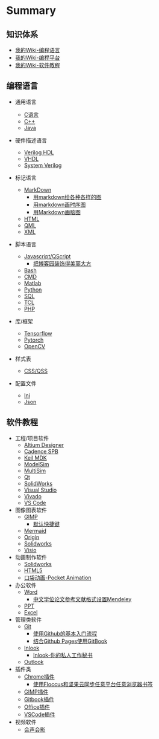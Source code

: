 # Summary

## 知识体系
* [我的Wiki-编程语言](README.md)
* [我的Wiki-编程平台](nav1.md)
* [我的Wiki-软件教程](nav2.md)

## 编程语言
* 通用语言
  * [C语言](Coding/LangsGene/C/README.md)
  * [C++](Coding/LangsGene/Cpp/README.md)
  * [Java](Coding/LangsGene/Java/README.md)
* 硬件描述语言
  * [Verilog HDL](Coding/LangsHard/Verilog/README.md)
  * [VHDL](Coding/LangsHard/VHDL/README.md)
  * [System Verilog](Coding/LangsHard/SystemVerilog/README.md)

* 标记语言
  * [MarkDown](Coding/LangsMark/MarkDown/README.md)
    * [用markdown绘各种各样的图](Coding/LangsMark/MarkDown/MDPlotChart.md)
    * [用markdown画时序图](Coding/LangsMark/MarkDown/MDPlotTiming.md)
    * [用Markdown画脑图](Coding/LangsMark/MarkDown/MDPlotMindMap.md)
  * [HTML](Coding/LangsMark/HTML/README.md)
  * [QML](Coding/LangsMark/QML/README.md)
  * [XML](Coding/LangsMark/XML/README.md)
* 脚本语言
  * [Javascript/QScript](Coding/LangsScript/JS/README.md)
    * [把博客园装饰得美丽大方](Coding/LangsScript/JS/CnblogsUsage.md)
  * [Bash](Coding/LangsScript/Bash/README.md)
  * [CMD](Coding/LangsScript/CMD/README.md)
  * [Matlab](Coding/LangsScript/Matlab/README.md)
  * [Python](Coding/LangsScript/Python/README.md)
  * [SQL](Coding/LangsScript/SQL/README.md)
  * [TCL](Coding/LangsScript/TCL/README.md)
  * [PHP](Coding/LangsScript/PHP/README.md)
* 库/框架
  * [Tensorflow](Coding/OtherLibs/Tensorflow/README.md)
  * [Pytorch](Coding/OtherLibs/Pytorch/README.md)
  * [OpenCV](Coding/OtherLibs/OpenCV/README.md)
* 样式表
  * [CSS/QSS](Coding/LangsStyle/CSS_QSS/README.md)

* 配置文件
  * [Ini](Coding/LangsConf/Ini/README.md)
  * [Json](Coding/LangsConf/Json/README.md)

## 软件教程
* 工程/项目软件
  * [Altium Designer](SoftTuto/Project/AltiumDesigner/README.md)
  * [Cadence SPB](SoftTuto/Project/CadenceSPB/README.md)
  * [Keil MDK](SoftTuto/Project/KeilMDK/README.md)
  * [ModelSim](SoftTuto/Project/ModelSim/README.md)
  * [MultiSim](SoftTuto/Project/MultiSim/README.md)
  * [Qt](SoftTuto/Project/Qt/README.md)
  * [SolidWorks](SoftTuto/Project/SolidWorks/README.md)
  * [Visual Studio](SoftTuto/Project/VisualStudio/README.md)
  * [Vivado](SoftTuto/Project/Vivado/README.md)
  * [VS Code](SoftTuto/Project/VSCode/README.md)
* 图像图表软件
  * [GIMP](SoftTuto/Image/GIMP/README.md)
    * [默认快捷键](SoftTuto/Image/GIMP/GIMPKeys.md)
  * [Mermaid](SoftTuto/Image/Mermaid/README.md)
  * [Origin](SoftTuto/Image/Origin/README.md)
  * [Solidworks](SoftTuto/Image/Solidworks/README.md)
  * [Visio](SoftTuto/Image/Visio/README.md)
* 动画制作软件
  * [Solidworks](SoftTuto/Animation/SolidWorks/README.md)
  * [HTML5](SoftTuto/Animation/HTML5/README.md)
  * [口袋动画-Pocket Animation](SoftTuto/Animation/PocketAnimation/README.md)
* 办公软件
  * [Word](SoftTuto/Office/Word/README.md)
    * [中文学位论文参考文献格式设置Mendeley](SoftTuto/Office/Word/ChinesePaperCSL.md)
  * [PPT](SoftTuto/Office/PPT/README.md)
  * [Excel](SoftTuto/Office/Excel/README.md)
* 管理类软件
  * [Git](SoftTuto/Manage/Git/README.md)
    * [使用Github的基本入门流程](SoftTuto/Manage/Git/GithubUsage.md)
    * [结合Github Pages使用GitBook](SoftTuto/Manage/Git/GitbookUsage.md)
  * [Inlook](SoftTuto/Manage/Inlook/README.md)
    * [Inlook-你的私人工作秘书](SoftTuto/Manage/Inlook/InlookUsage.md)
  * [Outlook](SoftTuto/Manage/Outlook/README.md)
* 插件类
  * [Chrome插件](SoftTuto/Plugins/ChromeExt/README.md)
    * [使用Floccus和坚果云同步任意平台任意浏览器书签](SoftTuto/Plugins/ChromeExt/FloccusSync.md)
  * [GIMP插件](SoftTuto/Plugins/GIMPPlu/README.md)
  * [Gitbook插件](SoftTuto/Plugins/GitbookPlu/README.md)
  * [Office插件](SoftTuto/Plugins/OfficePlu/README.md)
  * [VSCode插件](SoftTuto/Plugins/VSCodeExt/README.md)
* 视频软件
  * [会声会影](SoftTuto/Video/VideoStudio/README.md)










